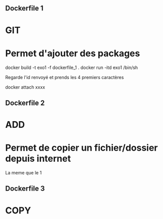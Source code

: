## Dockerfile 1
# GIT
# Permet d'ajouter des packages

docker build -t exo1 -f dockerfile_1 .
docker run -itd exo1 /bin/sh

Regarde l'id renvoyé et prends les 4 premiers caractères

docker attach xxxx

## Dockerfile 2 
# ADD
# Permet de copier un fichier/dossier depuis internet

La meme que le 1

## Dockerfile 3
# COPY
# Créer un serveur web en copiant un index.html en local

docker build -t exo3 -f dockerfile_3 .
docker container run -d --rm --name myapp -p 80:80 exo3

Ouvrir une page internet avec localhost

## Dockerfile 4
# CMD
# Permet d'executer des commandes au run de l'image

La meme que le 1

Cela affiche directement la commande "top"

## Dockerfile 5
# ENTRYPOINT
# Permet d'executer des commandes avec parametres au run de l'image

Cela affiche "Yo, ton instruction ENTRYPOINT est ici !"
